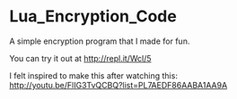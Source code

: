 Lua_Encryption_Code
===================

A simple encryption program that I made for fun.

You can try it out at http://repl.it/Wcl/5

I felt inspired to make this after watching this: http://youtu.be/FlIG3TvQCBQ?list=PL7AEDF86AABA1AA9A
